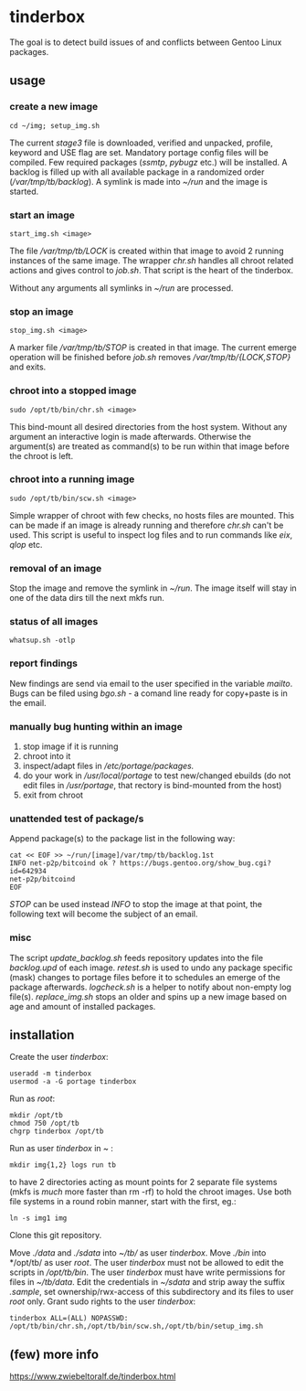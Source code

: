 # tinderbox
The goal is to detect build issues of and conflicts between Gentoo Linux packages.

## usage
### create a new image

    cd ~/img; setup_img.sh

The current *stage3* file is downloaded, verified and unpacked, profile, keyword and USE flag are set.
Mandatory portage config files will be compiled.
Few required packages (*ssmtp*, *pybugz* etc.) will be installed.
A backlog is filled up with all available package in a randomized order (*/var/tmp/tb/backlog*).
A symlink is made into *~/run* and the image is started.

### start an image
    
    start_img.sh <image>

The file */var/tmp/tb/LOCK* is created within that image to avoid 2 running instances of the same image.
The wrapper *chr.sh* handles all chroot related actions and gives control to *job.sh*.
That script is the heart of the tinderbox.

Without any arguments all symlinks in *~/run* are processed.

### stop an image

    stop_img.sh <image>

A marker file */var/tmp/tb/STOP* is created in that image.
The current emerge operation will be finished before *job.sh* removes */var/tmp/tb/{LOCK,STOP}* and exits.

### chroot into a stopped image
    
    sudo /opt/tb/bin/chr.sh <image>

This bind-mount all desired directories from the host system. Without any argument an interactive login is made afterwards. Otherwise the argument(s) are treated as command(s) to be run within that image before the chroot is left.

### chroot into a running image
    
    sudo /opt/tb/bin/scw.sh <image>

Simple wrapper of chroot with few checks, no hosts files are mounted. This can be made if an image is already running and therefore *chr.sh* can't be used. This script is useful to inspect log files and to run commands like *eix*, *qlop* etc.

### removal of an image
Stop the image and remove the symlink in *~/run*.
The image itself will stay in one of the data dirs till the next mkfs run.

### status of all images

    whatsup.sh -otlp

### report findings
New findings are send via email to the user specified in the variable *mailto*.
Bugs can be filed using *bgo.sh* - a comand line ready for copy+paste is in the email.

### manually bug hunting within an image
1. stop image if it is running
2. chroot into it
3. inspect/adapt files in */etc/portage/packages.*
4. do your work in */usr/local/portage* to test new/changed ebuilds (do not edit files in */usr/portage*, that rectory is bind-mounted from the host)
5. exit from chroot

### unattended test of package/s
Append package(s) to the package list in the following way:
    
    cat << EOF >> ~/run/[image]/var/tmp/tb/backlog.1st
    INFO net-p2p/bitcoind ok ? https://bugs.gentoo.org/show_bug.cgi?id=642934
    net-p2p/bitcoind
    EOF

*STOP* can be used instead *INFO* to stop the image at that point, the following text will become the subject of an email.

### misc
The script *update_backlog.sh* feeds repository updates into the file *backlog.upd* of each image.
*retest.sh* is used to undo any package specific (mask) changes to portage files before it to schedules an emerge of the package afterwards.
*logcheck.sh* is a helper to notify about non-empty log file(s).
*replace_img.sh* stops an older and spins up a new image based on age and amount of installed packages.

## installation
Create the user *tinderbox*:

    useradd -m tinderbox
    usermod -a -G portage tinderbox

Run as *root*:

    mkdir /opt/tb
    chmod 750 /opt/tb
    chgrp tinderbox /opt/tb

Run as user *tinderbox* in ~ :

    mkdir img{1,2} logs run tb

to have 2 directories acting as mount points for 2 separate file systems (mkfs is *much* more faster than rm -rf) to hold the chroot images. Use both file systems in a round robin manner, start with the first, eg.:

    ln -s img1 img

Clone this git repository.

Move *./data* and *./sdata* into *~/tb/* as user *tinderbox*.
Move *./bin* into */opt/tb/ as user *root*.
The user *tinderbox* must not be allowed to edit the scripts in */opt/tb/bin*.
The user *tinderbox* must have write permissions for files in *~/tb/data*.
Edit the credentials in *~/sdata* and strip away the suffix *.sample*, set ownership/rwx-access of this subdirectory and its files to user *root* only.
Grant sudo rights to the user *tinderbox*:

    tinderbox ALL=(ALL) NOPASSWD: /opt/tb/bin/chr.sh,/opt/tb/bin/scw.sh,/opt/tb/bin/setup_img.sh

## (few) more info
https://www.zwiebeltoralf.de/tinderbox.html
